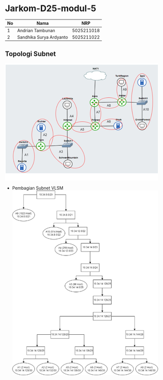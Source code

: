 # Jarkom-D25-modul-5

| **No** | **Nama** | **NRP** | 
| ------------- | ------------- | --------- |
| 1 | Andrian Tambunan  | 5025211018 | 
| 2 | Sandhika Surya Ardyanto | 5025211022 |

## Topologi Subnet
![image](https://github.com/AndrianTambunan/Jarkom-D25-modul-5/blob/main/subnet.png)
- Pembagian Subnet VLSM
  ![image](https://github.com/AndrianTambunan/Jarkom-D25-modul-5/blob/main/vlsm.png)
